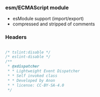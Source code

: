 ### esm/ECMAScript module
- esModule support (import/export)
- compressed and stripped of comments



### Headers
```js

/* tslint:disable */
/* eslint-disable */
/**
 * @xdispatcher
 * * Lightweight Event Dispatcher
 * * Self invoked class
 * * Developed by Anon
 * * license: CC-BY-SA-4.0
 */

```